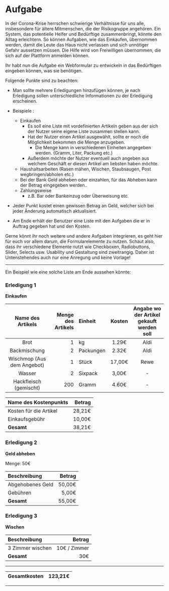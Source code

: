 # Aufgabe
In der Corona-Krise herrschen schwierige Verhältnisse für uns alle, insbesondere für ältere Mitmenschen, die der Risikogruppe angehören. Ein System, das potentielle Helfer und Bedürftige zusammenbringt, könnte den Alltag erleichtern. So können Aufgaben, wie das Einkaufen, übernommen werden, damit die Leute das Haus nicht verlassen und sich unnötiger Gefahr aussetzen müssen. Die Hilfe wird von Freiwilligen übernommen, die sich auf der Plattform anmelden können.

Ihr habt nun die Aufgabe ein Webformular zu entwickeln in das Bedürftigen eingeben können, was sie benötigen.

Folgende Punkte sind zu beachten:
* Man sollte mehrere Erledigungen hinzufügen können, je nach Erledigung sollen unterschiedliche Informationen zu der Erledigung erscheinen.
* Beispiele :
    * Einkaufen
        * Es soll eine Liste mit vordefinierten Artikeln geben aus der sich der Nutzer seine eigene Liste zusammen stellen kann.
        * Hat der Nutzer einen Artikel ausgewählt, sollte er noch die Möglichkeit bekommen die Menge anzugeben.
            * Die Menge kann in verschiedenen Einheiten angegeben werden. (Gramm, Liter, Packung etc.)
        * Außerdem möchte der Nutzer eventuell auch angeben aus welchem Geschäft er diesen Artikel am liebsten haben möchte.
    * Haushaltsarbeiten (Rasen mähen, Wischen, Staubsaugen, Post wegbringen/abholen etc.)
    * Bei der Bank Geld abheben oder einzahlen, für das Abheben kann der Betrag eingegeben werden..
    * Zahlungsweise
      * z.B. Bar oder Bankeinzug oder Überweisung etc.  

* Jeder Punkt kostet einen gewissen Betrag an Geld, welcher sich bei jeder Änderung automatisch aktualisiert.
* Am Ende erhält der Benutzer eine Liste mit den Aufgaben die er in Auftrag gegeben hat und den Kosten.


Gerne könnt ihr noch weitere und andere Aufgaben integrieren, es geht hier für euch vor allem darum, die Formularelemente zu nutzen. Schaut also, dass ihr verschiedene Elemente nutzt wie Checkboxen, Radiobuttons, Slider, Selects usw. Usability und Gestaltung sind zweitrangig. Daher ist Untenstehendes auch nur eine Anregung und keine Vorlage!



***

Ein Beispiel wie eine solche Liste am Ende aussehen könnte:  

### Erledigung 1
**Einkaufen**

Name des Artikels | Menge des Artikels | Einheit | Kosten | Angabe wo der Artikel gekauft werden soll
:---------------: | -----------------: | :------ | :----: | :---------------------------------------:
Brot | 1 | kg | 1.29€ |Aldi
Backmischung | 2 | Packungen | 2.32€ | Aldi
Wischmop (Aus dem Angebot) | 1 | Stück | 17,00€ | Rewe
Wasser | 2 | Sixpack | 3,00€ | -
Hackfleisch (gemischt) | 200 | Gramm | 4.60€ | - 

Name des Kostenpunkts | Betrag
:-------------------- | -----:
Kosten für die Artikel | 28,21€
Einkaufsgebühr | 10,00€
**Gesamt** | 38,21€


### Erledigung 2
**Geld abheben**

Menge: 50€

Beschreibung| Betrag
:-------------------- | -----:
Abgehobenes Geld | 50,00€
Gebühren | 5,00€
**Gesamt** | 55,00€

### Erledigung 3
**Wischen**

Beschreibung | Betrag
:----------- | ------:
3 Zimmer wischen | 10€ / Zimmer
**Gesamt** | 30€

***

Gesamtkosten | 123,21€
------------ | ------

***
